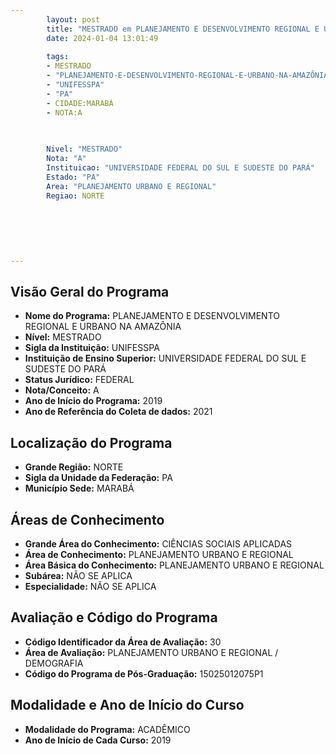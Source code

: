 ```yaml
---
        layout: post
        title: "MESTRADO em PLANEJAMENTO E DESENVOLVIMENTO REGIONAL E URBANO NA AMAZÔNIA na UNIFESSPA  "
        date: 2024-01-04 13:01:49
     
        tags:
        - MESTRADO
        - "PLANEJAMENTO-E-DESENVOLVIMENTO-REGIONAL-E-URBANO-NA-AMAZÔNIA"
        - "UNIFESSPA"
        - "PA"
        - CIDADE:MARABÁ
        - NOTA:A
        
       

        Nivel: "MESTRADO"
        Nota: "A"
        Instituicao: "UNIVERSIDADE FEDERAL DO SUL E SUDESTE DO PARÁ"
        Estado: "PA"
        Area: "PLANEJAMENTO URBANO E REGIONAL"
        Regiao: NORTE
        
        
        
        
        
        
---
```

## Visão Geral do Programa
- **Nome do Programa:** PLANEJAMENTO E DESENVOLVIMENTO REGIONAL E URBANO NA AMAZÔNIA
- **Nível:** MESTRADO
- **Sigla da Instituição:** UNIFESSPA
- **Instituição de Ensino Superior:** UNIVERSIDADE FEDERAL DO SUL E SUDESTE DO PARÁ
- **Status Jurídico:** FEDERAL
- **Nota/Conceito:** A
- **Ano de Início do Programa:** 2019
- **Ano de Referência do Coleta de dados:** 2021

## Localização do Programa
- **Grande Região:** NORTE
- **Sigla da Unidade da Federação:** PA
- **Município Sede:** MARABÁ

## Áreas de Conhecimento
- **Grande Área do Conhecimento:** CIÊNCIAS SOCIAIS APLICADAS
- **Área de Conhecimento:** PLANEJAMENTO URBANO E REGIONAL
- **Área Básica do Conhecimento:** PLANEJAMENTO URBANO E REGIONAL
- **Subárea:** NÃO SE APLICA
- **Especialidade:** NÃO SE APLICA

## Avaliação e Código do Programa
- **Código Identificador da Área de Avaliação:** 30
- **Área de Avaliação:** PLANEJAMENTO URBANO E REGIONAL / DEMOGRAFIA
- **Código do Programa de Pós-Graduação:** 15025012075P1


## Modalidade e Ano de Início do Curso
- **Modalidade do Programa:** ACADÊMICO
- **Ano de Início de Cada Curso:** 2019
